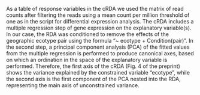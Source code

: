
As a table of response variables in the cRDA we used the matrix of read counts after filtering the reads using a mean count per million threshold of one as in the script for differential expression analysis. The cRDA includes a multiple regression step of gene expression on the explanatory variable(s). 
In our case, the RDA was conditioned to remove the effects of the geographic ecotype pair using the formula “~ ecotype + Condition(pair)”. 
In the second step, a principal component analysis (PCA) of the fitted values from the multiple regression is performed to produce canonical axes, based on which an ordination in the space of the explanatory variable is performed. 
Therefore, the first axis of the cRDA (Fig. 4 of the preprint) shows the variance explained by the constrained variable “ecotype”, while the second axis is the first component of the PCA nested into the RDA, representing the main axis of unconstrained variance.
